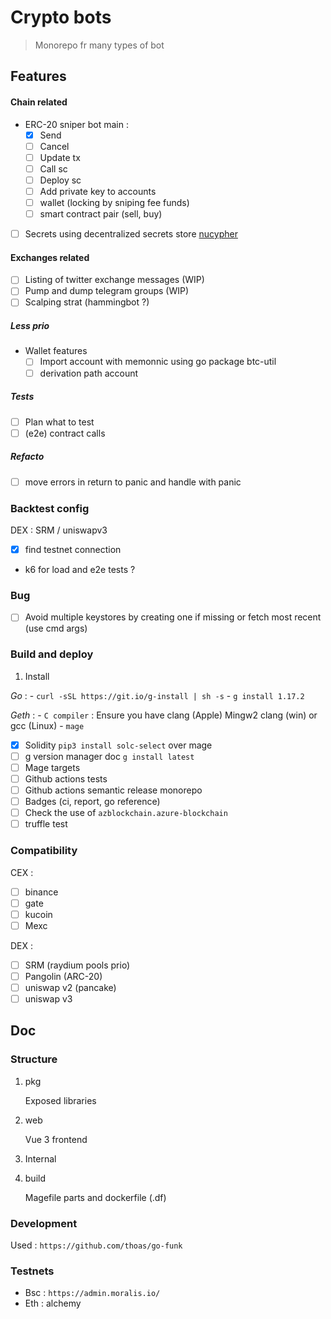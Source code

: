 # Crypto bots

> Monorepo fr many types of bot

## Features

#### Chain related

- ERC-20 sniper bot main :
    - [x] Send
    - [ ] Cancel
    - [ ] Update tx
    - [ ] Call sc
    - [ ] Deploy sc
    - [ ] Add private key to accounts
    - [ ] wallet (locking by sniping fee funds)
    - [ ] smart contract pair (sell, buy)
- [ ] Secrets using decentralized secrets store [nucypher](https://www.nucypher.com/)

#### Exchanges related

- [ ] Listing of twitter exchange messages (WIP)
- [ ] Pump and dump telegram groups (WIP)
- [ ] Scalping strat (hammingbot ?)

##### Less prio

- Wallet features
    - [ ] Import account with memonnic using go package btc-util
    - [ ] derivation path account

##### Tests

- [ ] Plan what to test
- [ ] (e2e) contract calls

##### Refacto

- [ ] move errors in return to panic and handle with panic

### Backtest config

DEX : SRM / uniswapv3
- [x] find testnet connection
- k6 for load and e2e tests ?

### Bug

- [ ] Avoid multiple keystores by creating one if missing or fetch most recent (use cmd args)

### Build and deploy

1. Install

*Go* :
    - `curl -sSL https://git.io/g-install | sh -s`
    - `g install 1.17.2`

*Geth* :
    - `C compiler` : Ensure you have clang (Apple) Mingw2 clang (win) or gcc (Linux) 
    - `mage`

- [x] Solidity `pip3 install solc-select` over mage
- [ ] g version manager doc `g install latest` 
- [ ] Mage targets
- [ ] Github actions tests
- [ ] Github actions semantic release monorepo
- [ ] Badges (ci, report, go reference)
- [ ] Check the use of `azblockchain.azure-blockchain`
- [ ] truffle test

### Compatibility

CEX : 

- [ ] binance
- [ ] gate 
- [ ] kucoin 
- [ ] Mexc

DEX :
- [ ] SRM (raydium pools prio)
- [ ] Pangolin (ARC-20)
- [ ] uniswap v2 (pancake)
- [ ] uniswap v3

## Doc

### Structure

1. pkg

    Exposed libraries

1. web

    Vue 3 frontend

1. Internal

1. build

    Magefile parts and dockerfile (.df)

### Development

Used : `https://github.com/thoas/go-funk`

### Testnets

- Bsc : `https://admin.moralis.io/`
- Eth : alchemy
